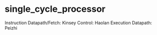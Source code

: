 # single_cycle_processor

Instruction Datapath/Fetch: Kinsey
Control: Haolan
Execution Datapath: Peizhi 


